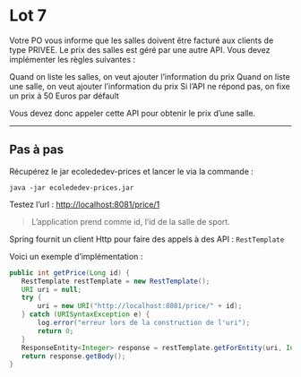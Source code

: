 # Lot 7

Votre PO vous informe que les salles doivent être facturé aux clients de type PRIVEE. Le prix des salles est géré par une autre API. Vous devez implémenter les règles suivantes :

Quand on liste les salles, on veut ajouter l’information du prix
Quand on liste une salle, on veut ajouter l’information du prix
Si l’API ne répond pas, on fixe un prix à 50 Euros par défault

Vous devez donc appeler cette API pour obtenir le prix d’une salle. 

---

## Pas à pas

Récupérez le jar ecolededev-prices et lancer le via la commande :

`java -jar ecolededev-prices.jar `

Testez l’url : <http://localhost:8081/price/1>
> L’application prend comme id, l’id de la salle de sport.


Spring fournit un client Http pour faire des appels à des API : `RestTemplate`

Voici un exemple d’implémentation :

```java
public int getPrice(Long id) {
   RestTemplate restTemplate = new RestTemplate();
   URI uri = null;
   try {
       uri = new URI("http://localhost:8081/price/" + id);
   } catch (URISyntaxException e) {
       log.error("erreur lors de la construction de l'uri");
       return 0;
   }
   ResponseEntity<Integer> response = restTemplate.getForEntity(uri, Integer.class);
   return response.getBody();
}
```